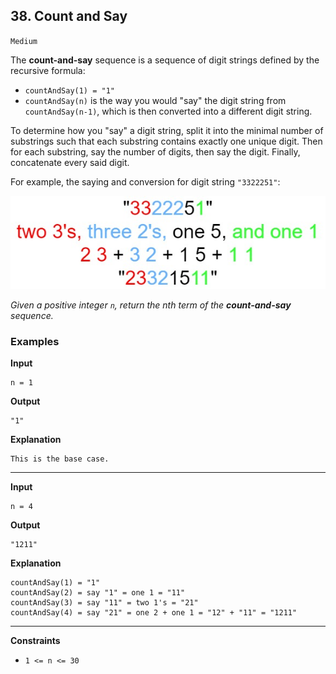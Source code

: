 ## 38. Count and Say

`Medium`

The **count-and-say** sequence is a sequence of digit strings defined by the recursive formula:

* `countAndSay(1) = "1"`
* `countAndSay(n)` is the way you would "say" the digit string from `countAndSay(n-1)`, which is then converted into a different digit string.

To determine how you "say" a digit string, split it into the minimal number of substrings such that each substring contains exactly one unique digit. Then for each substring, say the number of digits, then say the digit. Finally, concatenate every said digit.

For example, the saying and conversion for digit string `"3322251"`:

![Count and Say](countandsay.jpg)

*Given a positive integer `n`, return the nth term of the __count-and-say__ sequence.*

### Examples

**Input**
```
n = 1
```

**Output**
```
"1"
```

**Explanation**
```
This is the base case.
```

---

**Input**
```
n = 4
```

**Output**
```
"1211"
```

**Explanation**
```
countAndSay(1) = "1"
countAndSay(2) = say "1" = one 1 = "11"
countAndSay(3) = say "11" = two 1's = "21"
countAndSay(4) = say "21" = one 2 + one 1 = "12" + "11" = "1211"
```

---

**Constraints**
* `1 <= n <= 30`

